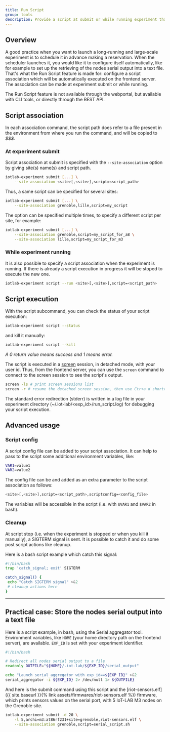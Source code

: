 ```yaml
---
title: Run Script
group: tools
description: Provide a script at submit or while running experiment that will be run automatically in background from the frontend server.
---
```


## Overview

A good practice when you want to launch a long-running and large-scale experiment is to schedule it in advance making a reservation. When the scheduler launches it, you would like it to configure itself automatically, like for example to set up the retrieving of the nodes serial output into a text file. That's what the Run Script feature is made for:  configure a script association which will be automatically executed on the frontend server. The association can be made at experiment submit or while running.

The Run Script feature is not available through the webportal, but available with CLI tools, or directly through the REST API.

## Script association

In each association command, the script path does refer to a file present in the environment from where you run the command, and will be copied to *$$$*.

### At experiment submit
Script association at submit is specified with the `--site-association` option by giving site(s) name(s) and script path.
```bash
iotlab-experiment submit [...] \
    --site-association <site>[,<site>],script=<script_path>
```

Thus, a same script can be specified for several sites:

```bash
iotlab-experiment submit [...] \
    --site-association grenoble,lille,script=my_script
```

The option can be specified multiple times, to specify a different script per site, for example:

```bash
iotlab-experiment submit [...] \
    --site-association grenoble,script=my_script_for_a8 \
    --site-association lille,script=my_script_for_m3
```

### While experiment running

It is also possible to specify a script association when the experiment is running. If there is already a script execution in progress it will be stoped to execute the new one.

``` bash
iotlab-experiment script --run <site>[,<site>],script=<script_path>
```

## Script execution

With the script subcommand, you can check the status of your script execution:
``` bash
iotlab-experiment script --status
```

and kill it manually:
``` bash
iotlab-experiment script --kill
```

_A 0 return value means success and 1 means error._

The script is executed in a [screen](https://linux.die.net/man/1/screen) session, in detached mode, with your user id. Thus, from the frontend server, you can use the `screen` command to connect to the screen session to see the script's output.
``` bash
screen -ls # print screen sessions list
screen -r # resume the detached screen session, then use Ctr+a d shortcut to detach again
```

The standard error redirection (stderr) is written in a log file in your experiment directory (~/.iot-lab/\<exp_id\>/run_script.log) for debugging your script execution.

## Advanced usage

### Script config

A script config file can be added to your script association. It can help to pass to the script some additional environment variables, like:

``` bash
VAR1=value1
VAR2=value2
```
The config file can be and added as an extra parameter to the script association as follows:
```bash
<site>[,<site>],script=<script_path>,scriptconfig=<config_file>
```
The variables will be accessible in the script (i.e. with `$VAR1` and `$VAR2` in bash).

### Cleanup

At script stop (i.e. when the experiment is stopped or when you kill it manually), a SIGTERM signal is sent. It is possible to catch it and do some post script actions like cleanup.

Here is a bash script example which catch this signal:

``` bash
#!/bin/bash
trap 'catch_signal; exit' SIGTERM

catch_signal() {
 echo "Catch SIGTERM signal" >&2
 # cleanup actions here
}
```

---


## Practical case: Store the nodes serial output into a text file

Here is a script example, in bash, using the Serial aggregator tool. Environment variables, like `HOME` (your home directory path on the frontend server), are available. `EXP_ID` is set with your experiment identifier.

``` bash
#!/bin/bash

# Redirect all nodes serial output to a file
readonly OUTFILE="${HOME}/.iot-lab/${EXP_ID}/serial_output"

echo "Launch serial_aggregator with exp_id==${EXP_ID}" >&2
serial_aggregator -i ${EXP_ID} 2> /dev/null 1> ${OUTFILE}
```

And here is the submit command using this script and the [riot-sensors.elf]({{ site.baseurl }}{% link assets/firmwares/riot-sensors.elf %}) firmware, which prints sensors values on the serial port, with 5 IoT-LAB M3 nodes on the Grenoble site.

``` bash
iotlab-experiment submit -d 20 \
    -l 5,archi=m3:at86rf231+site=grenoble,riot-sensors.elf \
    --site-association grenoble,script=serial_script.sh
```
